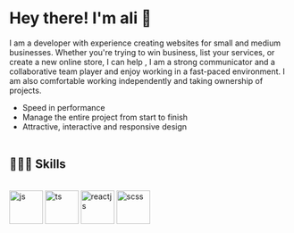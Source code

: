 <h1> Hey there! I'm ali 👋 </h1>

I am a developer with experience creating websites for small and medium businesses. Whether you're trying to win business, list your services, or create a new online store, I can help ,
I am a strong communicator and a collaborative team player and enjoy working in a fast-paced environment. I am also comfortable working independently and taking ownership of projects.
- Speed in performance
- Manage the entire project from start to finish
- Attractive, interactive and responsive design
  <br/>
  <br/>
<h2> 👨🏻‍💻 Skills </h2>

  <br/>
  <div>
      <img src="https://cdn-icons-png.freepik.com/256/381/381742.png?ga=GA1.1.398310697.1656575498&semt=ais" alt="js" width="60px"/>
     <img src="https://cdn-icons-png.freepik.com/256/919/919832.png?ga=GA1.1.398310697.1656575498&semt=ais" alt="ts" width="60px"/>
     <img src="https://cdn-icons-png.freepik.com/256/13101/13101870.png?ga=GA1.1.398310697.1656575498&semt=ais" alt="reactjs" width="60px"/>
     <img src="https://cdn-icons-png.freepik.com/256/5968/5968358.png?ga=GA1.1.398310697.1656575498&semt=ais" alt="scss" width="60px"/>
  </div>
<!--
**alit644/alit644** is a ✨ _special_ ✨ repository because its `README.md` (this file) appears on your GitHub profile.

Here are some ideas to get you started:

- 🔭 I’m currently working on ...
- 🌱 I’m currently learning ...
- 👯 I’m looking to collaborate on ...
- 🤔 I’m looking for help with ...
- 💬 Ask me about ...
- 📫 How to reach me: ...
- 😄 Pronouns: ...
- ⚡ Fun fact: ...
-->
